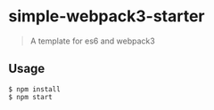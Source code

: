 #  simple-webpack3-starter

> A template for es6 and webpack3

## Usage

```
$ npm install
$ npm start
```
